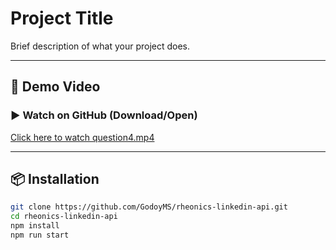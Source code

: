 # Project Title

Brief description of what your project does.

---

## 🎥 Demo Video

### ▶️ Watch on GitHub (Download/Open)

[Click here to watch question4.mp4](./question4.mp4)


---



## 📦 Installation

```bash
git clone https://github.com/GodoyMS/rheonics-linkedin-api.git
cd rheonics-linkedin-api
npm install
npm run start